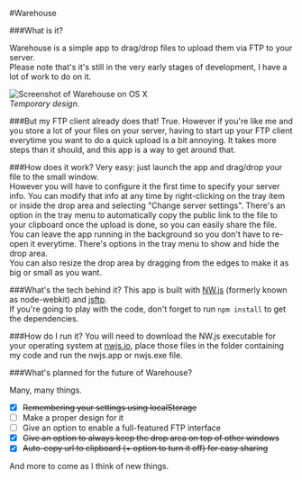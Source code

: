 #Warehouse

###What is it?

Warehouse is a simple app to drag/drop files to upload them via FTP to your server.  
Please note that's it's still in the very early stages of development, I have a lot of work to do on it.

![Screenshot of Warehouse on OS X](http://void.graphics/download/warehouse.png)  
*Temporary design.*

###But my FTP client already does that!
True. However if you're like me and you store a lot of your files on your server, having to start up your FTP client everytime you want to do a quick upload is a bit annoying. It takes more steps than it should, and this app is a way to get around that.

###How does it work?
Very easy: just launch the app and drag/drop your file to the small window.  
However you will have to configure it the first time to specify your server info.
You can modify that info at any time by right-clicking on the tray item or inside the drop area and selecting "Change server settings". There's an option in the tray menu to automatically copy the public link to the file to your clipboard once the upload is done, so you can easily share the file.   
You can leave the app running in the background so you don't have to re-open it everytime. There's options in the tray menu to show and hide the drop area.    
You can also resize the drop area by dragging from the edges to make it as big or small as you want.

###What's the tech behind it?
This app is built with [NW.js](https://github.com/nwjs/nw.js) (formerly known as node-webkit) and [jsftp](https://github.com/sergi/jsftp).  
If you're going to play with the code, don't forget to run `npm install` to get the dependencies.

###How do I run it?
You will need to download the NW.js executable for your operating system at [nwjs.io](http://nwjs.io), place those files in the folder containing my code and run the nwjs.app or nwjs.exe file.

###What's planned for the future of Warehouse?

Many, many things.

- [x] ~~Remembering your settings using localStorage~~
- [ ] Make a proper design for it
- [ ] Give an option to enable a full-featured FTP interface
- [x] ~~Give an option to always keep the drop area on top of other windows~~
- [x] ~~Auto-copy url to clipboard (+ option to turn it off) for easy sharing~~

And more to come as I think of new things.